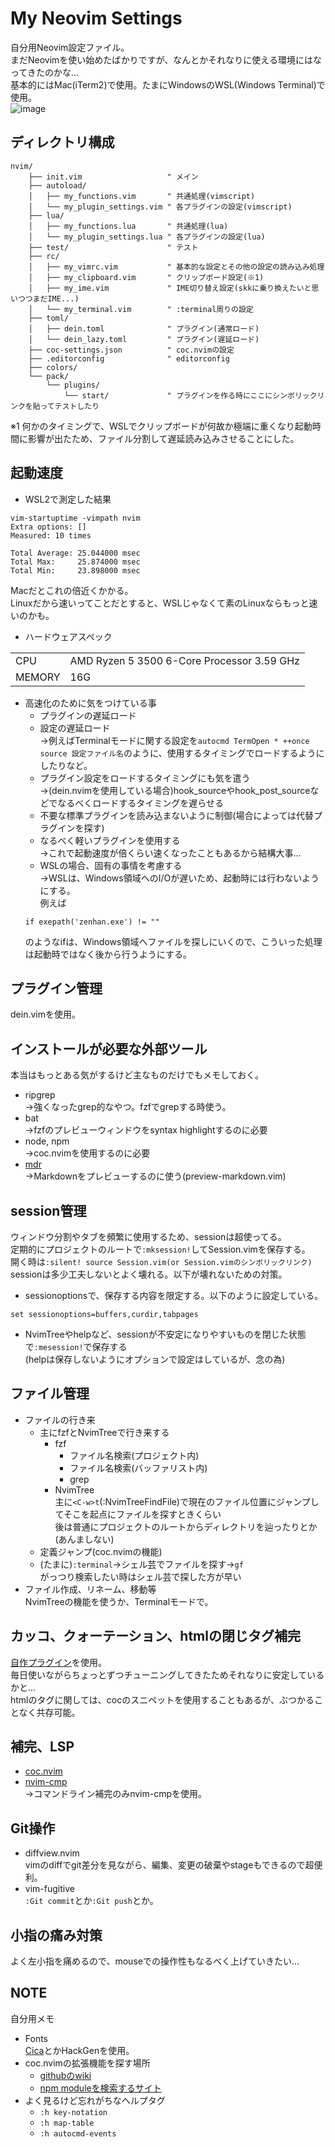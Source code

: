 # My Neovim Settings
自分用Neovim設定ファイル。  
まだNeovimを使い始めたばかりですが、なんとかそれなりに使える環境にはなってきたのかな...  
基本的にはMac(iTerm2)で使用。たまにWindowsのWSL(Windows Terminal)で使用。  
![image](https://github.com/ukiuki-engineer/nvim/assets/101523180/11ecb562-334c-4a25-ae7b-fb48346fd2f0)

## ディレクトリ構成
```
nvim/
    ├── init.vim                   " メイン
    ├── autoload/
    │   ├── my_functions.vim       " 共通処理(vimscript)
    │   └── my_plugin_settings.vim " 各プラグインの設定(vimscript)
    ├── lua/
    │   ├── my_functions.lua       " 共通処理(lua)
    │   └── my_plugin_settings.lua " 各プラグインの設定(lua)
    ├── test/                      " テスト
    ├── rc/
    │   ├── my_vimrc.vim           " 基本的な設定とその他の設定の読み込み処理
    │   ├── my_clipboard.vim       " クリップボード設定(※1)
    │   ├── my_ime.vim             " IME切り替え設定(skkに乗り換えたいと思いつつまだIME...)
    │   └── my_terminal.vim        " :terminal周りの設定
    ├── toml/
    │   ├── dein.toml              " プラグイン(通常ロード)
    │   └── dein_lazy.toml         " プラグイン(遅延ロード)
    ├── coc-settings.json          " coc.nvimの設定
    ├── .editorconfig              " editorconfig
    ├── colors/
    └── pack/
        └── plugins/
            └── start/             " プラグインを作る時にここにシンボリックリンクを貼ってテストしたり
```

※1 何かのタイミングで、WSLでクリップボードが何故か極端に重くなり起動時間に影響が出たため、ファイル分割して遅延読み込みさせることにした。

## 起動速度
- WSL2で測定した結果
```
vim-startuptime -vimpath nvim
Extra options: []
Measured: 10 times

Total Average: 25.044000 msec
Total Max:     25.874000 msec
Total Min:     23.898000 msec
```
Macだとこれの倍近くかかる。  
Linuxだから速いってことだとすると、WSLじゃなくて素のLinuxならもっと速いのかも。

- ハードウェアスペック

| | |
| ---- | ---- |
|  CPU  |  AMD Ryzen 5 3500 6-Core Processor                 3.59 GHz  |
| MEMORY | 16G |

- 高速化のために気をつけている事
  - プラグインの遅延ロード
  - 設定の遅延ロード  
  →例えばTerminalモードに関する設定を`autocmd TermOpen * ++once source 設定ファイル名`のように、使用するタイミングでロードするようにしたりなど。
  - プラグイン設定をロードするタイミングにも気を遣う  
  →(dein.nvimを使用している場合)hook_sourceやhook_post_sourceなどでなるべくロードするタイミングを遅らせる
  - 不要な標準プラグインを読み込まないように制御(場合によっては代替プラグインを探す)
  - なるべく軽いプラグインを使用する  
  →これで起動速度が倍くらい速くなったこともあるから結構大事...
  - WSLの場合、固有の事情を考慮する  
  →WSLは、Windows領域へのI/Oが遅いため、起動時には行わないようにする。  
  例えば
  ```vim
  if exepath('zenhan.exe') != ""
  ```
  のようなifは、Windows領域へファイルを探しにいくので、こういった処理は起動時ではなく後から行うようにする。

## プラグイン管理
dein.vimを使用。

## インストールが必要な外部ツール
本当はもっとある気がするけど主なものだけでもメモしておく。
- ripgrep  
→強くなったgrep的なやつ。fzfでgrepする時使う。
- bat  
→fzfのプレビューウィンドウをsyntax highlightするのに必要
- node, npm  
→coc.nvimを使用するのに必要
- [mdr](https://github.com/MichaelMure/mdr)  
→Markdownをプレビューするのに使う(preview-markdown.vim)

## session管理
ウィンドウ分割やタブを頻繁に使用するため、sessionは超使ってる。  
定期的にプロジェクトのルートで`:mksession!`してSession.vimを保存する。  
開く時は`:silent! source Session.vim(or Session.vimのシンボリックリンク)`  
sessionは多少工夫しないとよく壊れる。以下が壊れないための対策。
- sessionoptionsで、保存する内容を限定する。以下のように設定している。
```vim
set sessionoptions=buffers,curdir,tabpages
```
- NvimTreeやhelpなど、sessionが不安定になりやすいものを閉じた状態で`:mesession!`で保存する  
(helpは保存しないようにオプションで設定はしているが、念の為)

## ファイル管理
- ファイルの行き来
  - 主にfzfとNvimTreeで行き来する
    - fzf
      - ファイル名検索(プロジェクト内)
      - ファイル名検索(バッファリスト内)
      - grep  
    - NvimTree  
    主に`<C-w>t`(:NvimTreeFindFile)で現在のファイル位置にジャンプしてそこを起点にファイルを探すときくらい  
    後は普通にプロジェクトのルートからディレクトリを辿ったりとか(あんましない)
  - 定義ジャンプ(coc.nvimの機能)
  - (たまに)`:terminal`→シェル芸でファイルを探す→`gf`  
  がっつり検索したい時はシェル芸で探した方が早い
- ファイル作成、リネーム、移動等  
NvimTreeの機能を使うか、Terminalモードで。

## カッコ、クォーテーション、htmlの閉じタグ補完
[自作プラグイン](https://github.com/ukiuki-engineer/vim-autoclose)を使用。  
毎日使いながらちょっとずつチューニングしてきたためそれなりに安定しているかと...  
htmlのタグに関しては、cocのスニペットを使用することもあるが、ぶつかることなく共存可能。

## 補完、LSP
- [coc.nvim](https://github.com/neoclide/coc.nvim)
- [nvim-cmp](https://github.com/hrsh7th/nvim-cmp)  
→コマンドライン補完のみnvim-cmpを使用。

## Git操作
- diffview.nvim  
vimのdiffでgit差分を見ながら、編集、変更の破棄やstageもできるので超便利。  
- vim-fugitive  
`:Git commit`とか`:Git push`とか。

## 小指の痛み対策
よく左小指を痛めるので、mouseでの操作性もなるべく上げていきたい...

## NOTE
自分用メモ
- Fonts  
[Cica](https://github.com/miiton/Cica/releases/download/v5.0.3/Cica_v5.0.3.zip)とかHackGenを使用。
- coc.nvimの拡張機能を探す場所
  - [githubのwiki](https://github.com/neoclide/coc.nvim/wiki/Using-coc-extensions#implemented-coc-extensions)
  - [npm moduleを検索するサイト](https://www.npmjs.com/search?q=keywords%3Acoc.nvim)
- よく見るけど忘れがちなヘルプタグ
  - `:h key-notation`
  - `:h map-table`
  - `:h autocmd-events`

